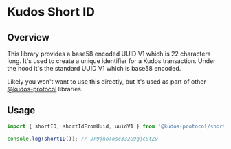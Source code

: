 # Kudos Short ID

## Overview

This library provides a base58 encoded UUID V1 which is 22 characters long. It's used to create a unique identifier for a Kudos transaction. Under the hood it's the standard UUID V1 which is base58 encoded.

Likely you won't want to use this directly, but it's used as part of other [@kudos-protocol](https://www.npmjs.com/search?q=%40kudos-protocol) libraries.

## Usage

```javascript
import { shortID, shortIdFromUuid, uuidV1 } from '@kudos-protocol/short-id';

console.log(shortID()); // Jr9jnoTosc332G9gjcStZv
```
